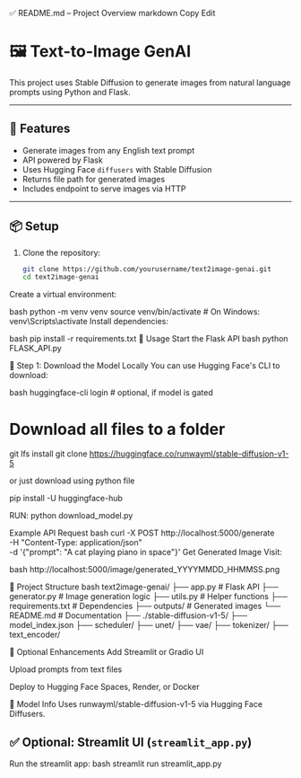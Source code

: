 ✅ README.md – Project Overview
markdown
Copy
Edit
# 🖼️ Text-to-Image GenAI

This project uses Stable Diffusion to generate images from natural language prompts using Python and Flask.

---

## 🚀 Features

- Generate images from any English text prompt
- API powered by Flask
- Uses Hugging Face `diffusers` with Stable Diffusion
- Returns file path for generated images
- Includes endpoint to serve images via HTTP

---

## 📦 Setup

1. Clone the repository:
   ```bash
   git clone https://github.com/yourusername/text2image-genai.git
   cd text2image-genai


Create a virtual environment:

bash
python -m venv venv
source venv/bin/activate  # On Windows: venv\Scripts\activate
Install dependencies:

bash
pip install -r requirements.txt
🧠 Usage
Start the Flask API
bash
python FLASK_API.py


🔽 Step 1: Download the Model Locally
You can use Hugging Face's CLI to download:

bash
huggingface-cli login  # optional, if model is gated

# Download all files to a folder
git lfs install
git clone https://huggingface.co/runwayml/stable-diffusion-v1-5


or just download using python file

pip install -U huggingface-hub

RUN: python download_model.py


Example API Request
bash
curl -X POST http://localhost:5000/generate \
     -H "Content-Type: application/json" \
     -d '{"prompt": "A cat playing piano in space"}'
Get Generated Image
Visit:

bash
http://localhost:5000/image/generated_YYYYMMDD_HHMMSS.png


📁 Project Structure
bash
text2image-genai/
├── app.py               # Flask API
├── generator.py         # Image generation logic
├── utils.py             # Helper functions
├── requirements.txt     # Dependencies
├── outputs/             # Generated images
└── README.md            # Documentation
├── ./stable-diffusion-v1-5/
    ├── model_index.json
    ├── scheduler/
    ├── unet/
    ├── vae/
    ├── tokenizer/
    ├── text_encoder/

🧩 Optional Enhancements
Add Streamlit or Gradio UI

Upload prompts from text files

Deploy to Hugging Face Spaces, Render, or Docker

🧠 Model Info
Uses runwayml/stable-diffusion-v1-5 via Hugging Face Diffusers.



## ✅ Optional: Streamlit UI (`streamlit_app.py`)


Run the streamlit app:
bash
streamlit run streamlit_app.py

